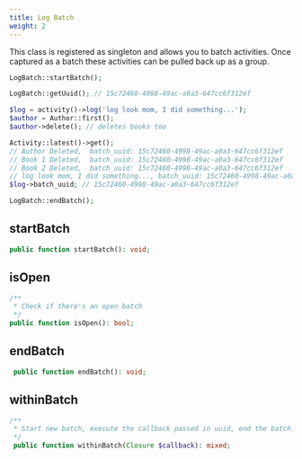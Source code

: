 ```yaml
---
title: Log Batch
weight: 2
---
```


This class is registered as singleton and allows you to batch activities. Once captured as a batch these activities can be pulled back up as a group.

```php
LogBatch::startBatch();

LogBatch::getUuid(); // 15c72460-4998-49ac-a0a3-647cc6f312ef

$log = activity()->log('log look mom, I did something...');
$author = Author::first();
$author->delete(); // deletes books too

Activity::latest()->get();
// Author Deleted,  batch_uuid: 15c72460-4998-49ac-a0a3-647cc6f312ef
// Book 1 Deleted,  batch_uuid: 15c72460-4998-49ac-a0a3-647cc6f312ef
// Book 2 Deleted,  batch_uuid: 15c72460-4998-49ac-a0a3-647cc6f312ef
// log look mom, I did something..., batch_uuid: 15c72460-4998-49ac-a0a3-647cc6f312ef
$log->batch_uuid; // 15c72460-4998-49ac-a0a3-647cc6f312ef

LogBatch::endBatch();
```

## startBatch

```php
public function startBatch(): void;
```

## isOpen

```php
/**
 * Check if there's an open batch
 */
public function isOpen(): bool;
```

## endBatch

```php
 public function endBatch(): void;
```

## withinBatch

```php
/**
 * Start new batch, execute the callback passed in uuid, end the batch.
 */
 public function withinBatch(Closure $callback): mixed;
```
